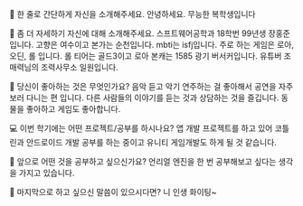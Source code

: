 👋 한 줄로 간단하게 자신을 소개해주세요.
안녕하세요. 무능한 복학생입니다

🔎 좀 더 자세하기 자신에 대해 소개해주세요.
스프트웨어공학과 18학번 99년생 장홍준입니다. 고향은 여수이고 본가는 순천입니다.
mbti는 isfj입니다. 주로 하는 게임은 로아, 오딘, 롤 입니다.
롤 티어는 골드3이고 로아 본캐는 1585 광기 버서커입니다.
유튜버 조매력님의 조력사무소 일원입니다. 

💌 당신이 좋아하는 것은 무엇인가요?
음악 듣고 악기 연주하는 걸 좋아해서 공연을 자주 보러 다니는 편 입니다.
다른 사람들의 이야기를 듣는 것과 상담하는 것을 즐깁니다.
동물을 좋아하고 게임도 좋아합니다.

💻 이번 학기에는 어떤 프로젝트/공부를 하시나요?
앱 개발 프로젝트를 하고 있어 코틀린과 안드로이드 개발 공부를 하는 중이고 유니티 게임개발도 하게 될 것 같습니다.

👣 앞으로 어떤 것을 공부하고 싶으신가요?
언리얼 엔진을 한 번 공부해보고 싶다는 생각을 가지고 있습니다.

💙 마지막으로 하고 싶으신 말씀이 있으시다면?
니 인생 화이팅~